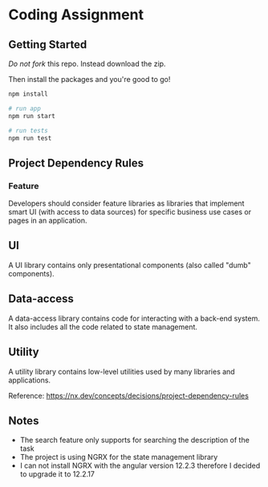 # Coding Assignment

## Getting Started

*Do not fork* this repo. Instead download the zip.

Then install the packages and you're good to go!

```bash
npm install

# run app
npm run start

# run tests
npm run test
```

## Project Dependency Rules

### Feature
Developers should consider feature libraries as libraries that implement smart UI (with access to data sources) for specific business use cases or pages in an application.

## UI
A UI library contains only presentational components (also called "dumb" components).

## Data-access
A data-access library contains code for interacting with a back-end system. It also includes all the code related to state management.

## Utility
A utility library contains low-level utilities used by many libraries and applications.

Reference: https://nx.dev/concepts/decisions/project-dependency-rules

## Notes
- The search feature only supports for searching the description of the task
- The project is using NGRX for the state management library
- I can not install NGRX with the angular version 12.2.3 therefore I decided to upgrade it to 12.2.17